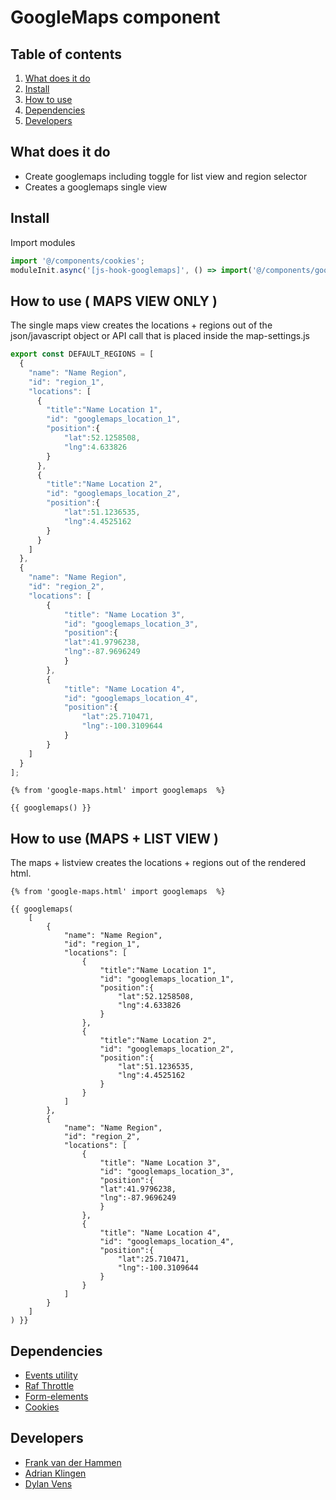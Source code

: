 
# GoogleMaps component

## Table of contents
1. [What does it do](#markdown-header-what-does-it-do)
2. [Install](#markdown-header-install)
3. [How to use](#markdown-header-how-to-use)
4. [Dependencies](#markdown-header-dependencies)
5. [Developers](#markdown-header-developers)

## What does it do
* Create googlemaps including toggle for list view and region selector
* Creates a googlemaps single view

## Install
Import modules
```javascript
import '@/components/cookies';
moduleInit.async('[js-hook-googlemaps]', () => import('@/components/google-maps'));
```

## How to use ( MAPS VIEW ONLY )

The single maps view creates the locations + regions out of the json/javascript object or API call that is placed inside the map-settings.js

```javascript
export const DEFAULT_REGIONS = [
  {
    "name": "Name Region",
    "id": "region_1",
    "locations": [
      {
        "title":"Name Location 1",
        "id": "googlemaps_location_1",
        "position":{
            "lat":52.1258508,
            "lng":4.633826
        }
      },
      {
        "title":"Name Location 2",
        "id": "googlemaps_location_2",
        "position":{
            "lat":51.1236535,
            "lng":4.4525162
        }
      }
    ]
  },
  {
    "name": "Name Region",
    "id": "region_2",
    "locations": [
        {
            "title": "Name Location 3",
            "id": "googlemaps_location_3",
            "position":{
            "lat":41.9796238,
            "lng":-87.9696249
            }
        },
        {
            "title": "Name Location 4",
            "id": "googlemaps_location_4",
            "position":{
                "lat":25.710471,
                "lng":-100.3109644
            }
        }
    ]
  }
];
```

```htmlmixed
{% from 'google-maps.html' import googlemaps  %}

{{ googlemaps() }}
```

## How to use (MAPS + LIST VIEW )
The maps + listview creates the locations + regions out of the rendered html.

```htmlmixed
{% from 'google-maps.html' import googlemaps  %}

{{ googlemaps(
    [
        {
            "name": "Name Region",
            "id": "region_1",
            "locations": [
                {
                    "title":"Name Location 1",
                    "id": "googlemaps_location_1",
                    "position":{
                        "lat":52.1258508,
                        "lng":4.633826
                    }
                },
                {
                    "title":"Name Location 2",
                    "id": "googlemaps_location_2",
                    "position":{
                        "lat":51.1236535,
                        "lng":4.4525162
                    }
                }
            ]
        },
        {
            "name": "Name Region",
            "id": "region_2",
            "locations": [
                {
                    "title": "Name Location 3",
                    "id": "googlemaps_location_3",
                    "position":{
                    "lat":41.9796238,
                    "lng":-87.9696249
                    }
                },
                {
                    "title": "Name Location 4",
                    "id": "googlemaps_location_4",
                    "position":{
                        "lat":25.710471,
                        "lng":-100.3109644
                    }
                }
            ]
        }
    ]
) }}

```

## Dependencies
* [Events utility](/utilities/events/)
* [Raf Throttle](/utilities/raf-throttle/)
* [Form-elements](./form-elements/)
* [Cookies](./cookies/)

## Developers
* [Frank van der Hammen](mailto:frank.vanderhammen@deptagency.com)
* [Adrian Klingen](mailto:adrian@deptagency.com)
* [Dylan Vens](mailto:dylan.vens@deptagency.com)

